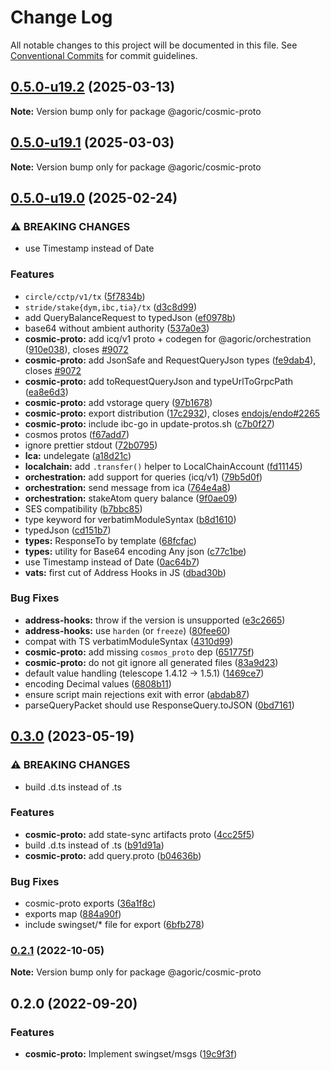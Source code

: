 # Change Log

All notable changes to this project will be documented in this file.
See [Conventional Commits](https://conventionalcommits.org) for commit guidelines.

## [0.5.0-u19.2](https://github.com/Agoric/agoric-sdk/compare/@agoric/cosmic-proto@0.5.0-u19.1...@agoric/cosmic-proto@0.5.0-u19.2) (2025-03-13)

**Note:** Version bump only for package @agoric/cosmic-proto





## [0.5.0-u19.1](https://github.com/Agoric/agoric-sdk/compare/@agoric/cosmic-proto@0.5.0-u19.0...@agoric/cosmic-proto@0.5.0-u19.1) (2025-03-03)

**Note:** Version bump only for package @agoric/cosmic-proto





## [0.5.0-u19.0](https://github.com/Agoric/agoric-sdk/compare/@agoric/cosmic-proto@0.3.0...@agoric/cosmic-proto@0.5.0-u19.0) (2025-02-24)


### ⚠ BREAKING CHANGES

* use Timestamp instead of Date

### Features

* `circle/cctp/v1/tx` ([5f7834b](https://github.com/Agoric/agoric-sdk/commit/5f7834b0f28eb600b5a8d05a5cb80d7b372b32eb))
* `stride/stake{dym,ibc,tia}/tx` ([d3c8d99](https://github.com/Agoric/agoric-sdk/commit/d3c8d996d6411f3938d697bdb05e937739a846bb))
* add QueryBalanceRequest to typedJson ([ef0978b](https://github.com/Agoric/agoric-sdk/commit/ef0978bbb73a2885ec5790cd303b1e24485b6a5f))
* base64 without ambient authority ([537a0e3](https://github.com/Agoric/agoric-sdk/commit/537a0e3a4e3df2185c8f125ea21d1e591d94ab29))
* **cosmic-proto:** add icq/v1 proto + codegen for @agoric/orchestration ([910e038](https://github.com/Agoric/agoric-sdk/commit/910e038069d01b333b5a536ea27f734cd64b3eae)), closes [#9072](https://github.com/Agoric/agoric-sdk/issues/9072)
* **cosmic-proto:** add JsonSafe and RequestQueryJson types ([fe9dab4](https://github.com/Agoric/agoric-sdk/commit/fe9dab4dffd87c8026eea1fea9115a2cb925d344)), closes [#9072](https://github.com/Agoric/agoric-sdk/issues/9072)
* **cosmic-proto:** add toRequestQueryJson and typeUrlToGrpcPath ([ea8e6d3](https://github.com/Agoric/agoric-sdk/commit/ea8e6d3b6cd8a01776cc42ddfca4dc65b0c0eec3))
* **cosmic-proto:** add vstorage query ([97b1678](https://github.com/Agoric/agoric-sdk/commit/97b167863343955944faef6505ed11ab7119f4e3))
* **cosmic-proto:** export distribution ([17c2932](https://github.com/Agoric/agoric-sdk/commit/17c293261d3b218eaf83f34ec2ae042ec7d1b1e2)), closes [endojs/endo#2265](https://github.com/endojs/endo/issues/2265)
* **cosmic-proto:** include ibc-go in update-protos.sh ([c7b0f27](https://github.com/Agoric/agoric-sdk/commit/c7b0f278813ab7975eafa0b8f1161e5a0fed29f0))
* cosmos protos ([f67add7](https://github.com/Agoric/agoric-sdk/commit/f67add77fd38b02555e644772f600cd59f5f1970))
* ignore prettier stdout ([72b0795](https://github.com/Agoric/agoric-sdk/commit/72b0795b82efd62b3a26fb417dfd8c16b3c2dd39))
* **lca:** undelegate ([a18d21c](https://github.com/Agoric/agoric-sdk/commit/a18d21ce5bf539099171f2e8da3bbab6d33a352e))
* **localchain:** add `.transfer()` helper to LocalChainAccount ([fd11145](https://github.com/Agoric/agoric-sdk/commit/fd111458355c46cf34536991e37b4a316ad09898))
* **orchestration:** add support for queries (icq/v1) ([79b5d0f](https://github.com/Agoric/agoric-sdk/commit/79b5d0f61f0c11b00e51832b7edf3922df8f51c6))
* **orchestration:** send message from ica ([764e4a8](https://github.com/Agoric/agoric-sdk/commit/764e4a86a5f27ca5a1478e6111b3440dcc2de3f2))
* **orchestration:** stakeAtom query balance ([9f0ae09](https://github.com/Agoric/agoric-sdk/commit/9f0ae09e389f1750c9e550d5e6893460d1e21d07))
* SES compatibility ([b7bbc85](https://github.com/Agoric/agoric-sdk/commit/b7bbc8516d1b749c65d1c42c8ff6018eb2991313))
* type keyword for verbatimModuleSyntax ([b8d1610](https://github.com/Agoric/agoric-sdk/commit/b8d16104171ccf81011e880c091a2d59e7fb2519))
* typedJson ([cd151b7](https://github.com/Agoric/agoric-sdk/commit/cd151b71d5a66d4a86e04a1af104fca277058836))
* **types:** ResponseTo by template ([68fcfac](https://github.com/Agoric/agoric-sdk/commit/68fcfac22055670b375ec1dac9d2eb31d141ec7b))
* **types:** utility for Base64 encoding Any json ([c77c1be](https://github.com/Agoric/agoric-sdk/commit/c77c1be9e6e158dd276ea997772dac061d3cf4ec))
* use Timestamp instead of Date ([0ac64b7](https://github.com/Agoric/agoric-sdk/commit/0ac64b718ec08fabfaad1a215f6b36a2ada515e9))
* **vats:** first cut of Address Hooks in JS ([dbad30b](https://github.com/Agoric/agoric-sdk/commit/dbad30b11b5af70f585b31194caf6e46c78a73bf))


### Bug Fixes

* **address-hooks:** throw if the version is unsupported ([e3c2665](https://github.com/Agoric/agoric-sdk/commit/e3c26655258f43c639c6b5e3e66c49e5cb6f0afd))
* **address-hooks:** use `harden` (or `freeze`) ([80fee60](https://github.com/Agoric/agoric-sdk/commit/80fee6036eb186c8479ec5ddb66d34e09ba20f2b))
* compat with TS verbatimModuleSyntax ([4310d99](https://github.com/Agoric/agoric-sdk/commit/4310d99b2444822d7939ba024a31682d9735d32c))
* **cosmic-proto:** add missing `cosmos_proto` dep ([651775f](https://github.com/Agoric/agoric-sdk/commit/651775f4e38ddbee6cb1961a01b57f49e73984ad))
* **cosmic-proto:** do not git ignore all generated files ([83a9d23](https://github.com/Agoric/agoric-sdk/commit/83a9d23080156882af32247723dda452db8a469e))
* default value handling (telescope 1.4.12 -> 1.5.1) ([1469ce7](https://github.com/Agoric/agoric-sdk/commit/1469ce7439a74afe6e6ae097e4deaa84de305a97))
* encoding Decimal values ([6808b11](https://github.com/Agoric/agoric-sdk/commit/6808b11ccc6d14794df361bdad60beb66360fbfb))
* ensure script main rejections exit with error ([abdab87](https://github.com/Agoric/agoric-sdk/commit/abdab879014a5c3124ebd0e9246995ac6b1ce6e5))
* parseQueryPacket should use ResponseQuery.toJSON ([0bd7161](https://github.com/Agoric/agoric-sdk/commit/0bd7161125b9cef2f44cc47feddf3e6fbc75e5a0))



## [0.3.0](https://github.com/Agoric/agoric-sdk/compare/@agoric/cosmic-proto@0.2.1...@agoric/cosmic-proto@0.3.0) (2023-05-19)


### ⚠ BREAKING CHANGES

* build .d.ts instead of .ts

### Features

* **cosmic-proto:** add state-sync artifacts proto ([4cc25f5](https://github.com/Agoric/agoric-sdk/commit/4cc25f56ba9e967039c2dff2cbb566eafb37aaea))
* build .d.ts instead of .ts ([b91d91a](https://github.com/Agoric/agoric-sdk/commit/b91d91a2651ccf5bbc4827fceca10fe04405c1b9))
* **cosmic-proto:** add query.proto ([b04636b](https://github.com/Agoric/agoric-sdk/commit/b04636b930dd633438983b4a5666307766687367))


### Bug Fixes

* cosmic-proto exports ([36a1f8c](https://github.com/Agoric/agoric-sdk/commit/36a1f8ca1c52330c3065eb84dddde1550fee6b3f))
* exports map ([884a90f](https://github.com/Agoric/agoric-sdk/commit/884a90f101808f31d3f35b9d2b04fdcecfcc4bfd))
* include swingset/* file for export ([6bfb278](https://github.com/Agoric/agoric-sdk/commit/6bfb278a695963e96f0bf1d37f3181a91286b065))



### [0.2.1](https://github.com/Agoric/agoric-sdk/compare/@agoric/cosmic-proto@0.2.0...@agoric/cosmic-proto@0.2.1) (2022-10-05)

**Note:** Version bump only for package @agoric/cosmic-proto





## 0.2.0 (2022-09-20)


### Features

* **cosmic-proto:** Implement swingset/msgs ([19c9f3f](https://github.com/Agoric/agoric-sdk/commit/19c9f3f0c933cc304d0dea6ee6d9aa28b27b008e))
